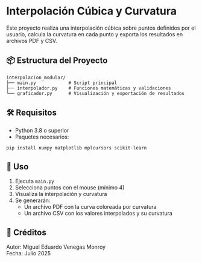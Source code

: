 
# Interpolación Cúbica y Curvatura

Este proyecto realiza una interpolación cúbica sobre puntos definidos por el usuario,
calcula la curvatura en cada punto y exporta los resultados en archivos PDF y CSV.

## 📦 Estructura del Proyecto

```
interpolacion_modular/
├── main.py            # Script principal
├── interpolador.py    # Funciones matemáticas y validaciones
└── graficador.py      # Visualización y exportación de resultados
```

## 🛠️ Requisitos

- Python 3.8 o superior
- Paquetes necesarios:

```bash
pip install numpy matplotlib mplcursors scikit-learn
```

## 🚀 Uso

1. Ejecuta `main.py`
2. Selecciona puntos con el mouse (mínimo 4)
3. Visualiza la interpolación y curvatura
4. Se generarán:
   - Un archivo PDF con la curva coloreada por curvatura
   - Un archivo CSV con los valores interpolados y su curvatura

## 🧠 Créditos

Autor: Miguel Eduardo Venegas Monroy  
Fecha: Julio 2025
